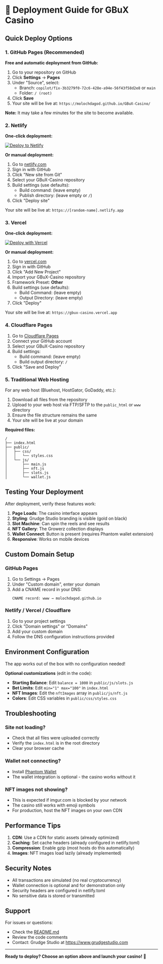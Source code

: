 # 🚀 Deployment Guide for GBuX Casino

## Quick Deploy Options

### 1. GitHub Pages (Recommended)

**Free and automatic deployment from GitHub:**

1. Go to your repository on GitHub
2. Click **Settings** → **Pages**
3. Under "Source", select:
   - Branch: `copilot/fix-3b3279f0-72c6-428e-a94e-56f43f58d2e8` or `main`
   - Folder: `/ (root)`
4. Click **Save**
5. Your site will be live at: `https://molochdagod.github.io/GBuX-Casino/`

**Note:** It may take a few minutes for the site to become available.

### 2. Netlify

**One-click deployment:**

[![Deploy to Netlify](https://www.netlify.com/img/deploy/button.svg)](https://app.netlify.com/start/deploy?repository=https://github.com/MolochDaGod/GBuX-Casino)

**Or manual deployment:**

1. Go to [netlify.com](https://netlify.com)
2. Sign in with GitHub
3. Click "New site from Git"
4. Select your GBuX-Casino repository
5. Build settings (use defaults):
   - Build command: (leave empty)
   - Publish directory: (leave empty or `/`)
6. Click "Deploy site"

Your site will be live at: `https://[random-name].netlify.app`

### 3. Vercel

**One-click deployment:**

[![Deploy with Vercel](https://vercel.com/button)](https://vercel.com/new/clone?repository-url=https://github.com/MolochDaGod/GBuX-Casino)

**Or manual deployment:**

1. Go to [vercel.com](https://vercel.com)
2. Sign in with GitHub
3. Click "Add New Project"
4. Import your GBuX-Casino repository
5. Framework Preset: **Other**
6. Build settings (use defaults):
   - Build Command: (leave empty)
   - Output Directory: (leave empty)
7. Click "Deploy"

Your site will be live at: `https://gbux-casino.vercel.app`

### 4. Cloudflare Pages

1. Go to [Cloudflare Pages](https://pages.cloudflare.com)
2. Connect your GitHub account
3. Select your GBuX-Casino repository
4. Build settings:
   - Build command: (leave empty)
   - Build output directory: `/`
5. Click "Save and Deploy"

### 5. Traditional Web Hosting

For any web host (Bluehost, HostGator, GoDaddy, etc.):

1. Download all files from the repository
2. Upload to your web host via FTP/SFTP to the `public_html` or `www` directory
3. Ensure the file structure remains the same
4. Your site will be live at your domain

**Required files:**
```
/
├── index.html
├── public/
│   ├── css/
│   │   └── styles.css
│   └── js/
│       ├── main.js
│       ├── nft.js
│       ├── slots.js
│       └── wallet.js
```

## Testing Your Deployment

After deployment, verify these features work:

1. **Page Loads**: The casino interface appears
2. **Styling**: Grudge Studio branding is visible (gold on black)
3. **Slot Machine**: Can spin the reels and see results
4. **NFT Gallery**: The Growerz collection displays
5. **Wallet Connect**: Button is present (requires Phantom wallet extension)
6. **Responsive**: Works on mobile devices

## Custom Domain Setup

### GitHub Pages

1. Go to Settings → Pages
2. Under "Custom domain", enter your domain
3. Add a CNAME record in your DNS:
   ```
   CNAME record: www → molochdagod.github.io
   ```

### Netlify / Vercel / Cloudflare

1. Go to your project settings
2. Click "Domain settings" or "Domains"
3. Add your custom domain
4. Follow the DNS configuration instructions provided

## Environment Configuration

The app works out of the box with no configuration needed!

**Optional customizations** (edit in the code):

- **Starting Balance**: Edit `balance = 1000` in `public/js/slots.js`
- **Bet Limits**: Edit `min="1" max="100"` in `index.html`
- **NFT Images**: Edit the `nftImages` array in `public/js/nft.js`
- **Colors**: Edit CSS variables in `public/css/styles.css`

## Troubleshooting

### Site not loading?

- Check that all files were uploaded correctly
- Verify the `index.html` is in the root directory
- Clear your browser cache

### Wallet not connecting?

- Install [Phantom Wallet](https://phantom.app/)
- The wallet integration is optional - the casino works without it

### NFT images not showing?

- This is expected if imgur.com is blocked by your network
- The casino still works with emoji symbols
- For production, host the NFT images on your own CDN

## Performance Tips

1. **CDN**: Use a CDN for static assets (already optimized)
2. **Caching**: Set cache headers (already configured in netlify.toml)
3. **Compression**: Enable gzip (most hosts do this automatically)
4. **Images**: NFT images load lazily (already implemented)

## Security Notes

- All transactions are simulated (no real cryptocurrency)
- Wallet connection is optional and for demonstration only
- Security headers are configured in netlify.toml
- No sensitive data is stored or transmitted

## Support

For issues or questions:
- Check the [README.md](README.md)
- Review the code comments
- Contact: Grudge Studio at https://www.grudgestudio.com

---

**Ready to deploy? Choose an option above and launch your casino!** 🎰
